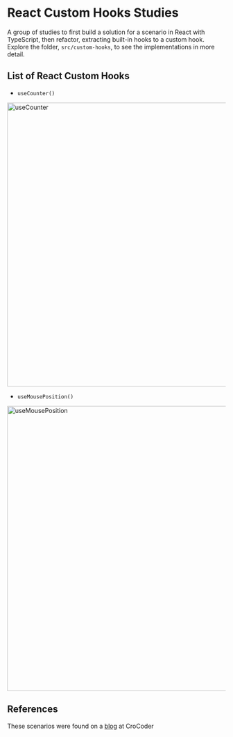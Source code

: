 # React Custom Hooks Studies

A group of studies to first build a solution for a scenario in React with TypeScript, then refactor, extracting built-in hooks to a custom hook.
Explore the folder, `src/custom-hooks`, to see the implementations in more detail.

## List of React Custom Hooks

- `useCounter()`

<img width="653" alt="useCounter" src="https://github.com/josephclander/react-custom-hooks-studies/assets/19231569/2b36b201-3cae-4c04-a1c3-969bbfd8603d">

- `useMousePosition()`

<img width="656" alt="useMousePosition" src="https://github.com/josephclander/react-custom-hooks-studies/assets/19231569/e3a86780-10e9-47ef-b759-47ac5fe51645">


## References
These scenarios were found on a [blog](https://www.crocoder.dev/blog/how-to-write-custom-react-hooks/#useclicktracker) at CroCoder
